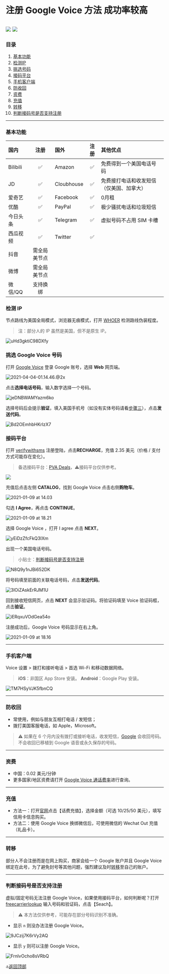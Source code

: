 # 注册 Google Voice 方法 成功率较高

[![](https://img.shields.io/badge/Twitter-%40yifangme-%231BA1F3)](https://twitter.com/yifangme) [![](https://img.shields.io/badge/Telegram-%E8%AE%A8%E8%AE%BA%E7%BE%A4-%2323A5E4)](https://t.me/googlequn)  
---
### 目录

1. [基本功能](#基本功能)
2. [检测IP](#检测-ip)
3. [挑选号码](#挑选-google-voice-号码)
4. [接码平台](#接码平台)
5. [手机客户端](#手机客户端)
6. [防收回](#防收回)
7. [资费](#资费)
8. [充值](#充值)
9. [转移](#转移)
10. [判断接码号是否支持注册](#判断接码号是否支持注册)

---
### 基本功能

| 国内     |     注册     | 国外       | 注册 | 其他优点                                 |
| :------- | :----------: | :--------- | :--: | :--------------------------------------- |
| Bilibili |      ✅       | Amazon     |  ✅   | 免费得到一个美国电话号码                 |
| JD       |      ✅       | Cloubhouse |  ✅   | 免费接打电话和收发短信（仅美国、加拿大） |
| 爱奇艺   |      ✅       | Facebook   |  ✅   | 0月租                                    |
| 优酷     |      ✅       | PayPal     |  ✅   | 极少骚扰电话和垃圾短信                   |
| 今日头条 |      ✅       | Telegram   |  ✅   | 虚拟号码不占用 SIM 卡槽                  |
| 西瓜视频 |      ✅       | Twitter    |  ✅   |                                          |
| 抖音     | 需全局美节点 |            |      |                                          |
| 微博     | 需全局美节点 |            |      |                                          |
| 微信/QQ  |   支持换绑   |            |      |                                          |

### 检测 IP

节点路线为美国全局模式，浏览器无痕模式，打开  [WHOER](https://whoer.net)  检测路线伪装程度。

> 注：部分人的 IP 虽然是美国，但不是原生 IP。

![uHd3gktiC98DXfy](https://i.loli.net/2021/03/02/uHd3gktiC98DXfy.png)


### 挑选 Google Voice 号码

打开 [Google Voice](https://voice.google.com/) 登录 Google 账号，选择 **Web** 网页端。

![2021-04-04-01.14.46.@2x](https://tva3.sinaimg.cn/large/008eZBHKly1gp728ufsslj32cg1rojvu.jpg)

点击**选择电话号码**，输入数字选择一个号码。

![jeDNBWAMYazm6ko](https://i.loli.net/2021/03/02/jeDNBWAMYazm6ko.png)

选择号码后会提示**验证**，填入美国手机号（如没有实体号码请看[步骤三](#步骤三接码平台)），点击**发送代码**。

![Bd2OEmhbHKrlzX7](https://i.loli.net/2021/03/02/Bd2OEmhbHKrlzX7.png)

### 接码平台

打开 [verifywithsms](https://verifywithsms.com/) 注册登陆，点击**RECHARGE**，充值 2.35 美元（价格 / 支付方式可能存在变化）。

> 备选接码平台：[PVA Deals](https://pvadeals.com/product/non-voip/)，⚠️接码平台仅供参考。
>

![](https://tvax3.sinaimg.cn/large/008aobiRgy1gmhemij4vfj31vy148448.jpg)

充值后点击左侧 **CATALOG**，找到 Google Voice 点击右侧**购物车**。

![2021-01-09 at 14.03](https://tva1.sinaimg.cn/large/008aobiRgy1gmheq8e6dxj31vy148wk1.jpg)

勾选 **I Agree**，再点击 **CONTINUE**。

![2021-01-09 at 18.21](https://tvax3.sinaimg.cn/large/008aobiRgy1gmhm6y9jxuj31qi124agg.jpg)

选择 Google Voice ，打开 I agree 点击 **NEXT**。

![yEiDzZfcFkQ3IXm](https://i.loli.net/2021/03/02/yEiDzZfcFkQ3IXm.png)

出现一个美国电话号码。

> 小贴士：[判断接码号是否支持注册](#判断接码号是否支持注册)

![N8Q9y1nJBi652DK](https://i.loli.net/2021/03/02/N8Q9y1nJBi652DK.png)

将号码填至前面的关联电话号码，点击**发送代码**。

![3lOiZAskErRJM1U](https://i.loli.net/2021/03/02/3lOiZAskErRJM1U.png)

回到接收短信网页，点击 **NEXT** 会显示验证码。将验证码填至 Voice 验证码框，点击**验证**。

![iERqxuVOdGea54o](https://i.loli.net/2021/03/02/iERqxuVOdGea54o.png)

注册成功后，Google Voice 号码显示在右上角。

![2021-01-09 at 18.16](https://tva4.sinaimg.cn/large/008aobiRgy1gmhm3prql2j31qi124wlf.jpg)

---

### 手机客户端

Voice 设置 > 拨打和接听电话 > 首选 Wi-Fi 和移动数据网络。

>**iOS**：非国区 App Store 安装。
>**Android**：Google Play 安装。

![TM7HSyVJK5fbnCQ](https://i.loli.net/2021/03/02/TM7HSyVJK5fbnCQ.png)

---

### 防收回

* 常使用，例如与朋友互相打电话 / 发短信；
* 拨打美国客服电话，如 Apple，Microsoft。

>⚠️ 如果在 6 个月内没有拨打或接听电话，收发短信，[Google](https://support.google.com/voice/answer/9230450?hl=en&ref_topic=9273222) 会收回号码。不会收回已移植到 Google 语音或永久保存的号码。

---

### 资费

* 中国：0.02 美元/分钟
* 更多国家/地区资费请打开 [Google Voice 通话费率](https://voice.google.com/u/0/rates?pli=1)进行查询。

---

### 充值

* 方法一：打开[官网](https://voice.google.com/u/3/billing)点击【话费充值】，选择金额（可选 10/25/50 美元），填写信用卡信息购买。
* 方法二：使用 Google Voice 换绑微信后，可使用微信的 Wechat Out 充值（礼品卡）。

---

### 转移

部分人不会注册而是在网上购买，商家会给一个 Google 账户并且 Google Voice 绑定在此号，为了避免封号等其他问题，强烈建议及时[转移](https://github.com/masonme/googlevoice-transfer)至自己的账户。

---

### 判断接码号是否支持注册

虚拟/固定号码无法注册 Google Voice，如果使用接码平台，如何判断呢？打开 [freecarrierlookup](https://freecarrierlookup.com/) 输入号码和验证码，点击【Seach】。

> ⚠️ 本方法仅供参考，可能存在部分号码识别不准确。

* 显示 `n` 则没办法注册 Google Voice。

![9JCzij7K6rVy2AQ](https://i.loli.net/2021/02/26/9JCzij7K6rVy2AQ.png)

* 显示 `y` 则可以注册 Google Voice。

![FrnlvOcho8sVRbQ](https://i.loli.net/2021/02/26/FrnlvOcho8sVRbQ.png)

🔝[返回顶部](#注册-google-voice-方法-成功率较高)

